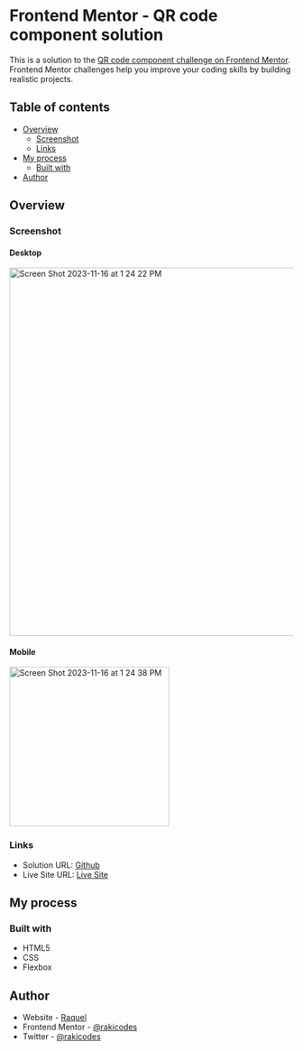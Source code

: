# Frontend Mentor - QR code component solution

This is a solution to the [QR code component challenge on Frontend Mentor](https://www.frontendmentor.io/challenges/qr-code-component-iux_sIO_H). Frontend Mentor challenges help you improve your coding skills by building realistic projects. 

## Table of contents

- [Overview](#overview)
  - [Screenshot](#screenshot)
  - [Links](#links)
- [My process](#my-process)
  - [Built with](#built-with)
- [Author](#author)

## Overview

### Screenshot

#### Desktop
<img width="653" alt="Screen Shot 2023-11-16 at 1 24 22 PM" src="https://github.com/rakicodes/frontendmentor/assets/101219940/980cad9b-f708-434f-9ee8-20551bf9aa52">

#### Mobile
<img width="283" alt="Screen Shot 2023-11-16 at 1 24 38 PM" src="https://github.com/rakicodes/frontendmentor/assets/101219940/d31484b4-4505-4e0c-9068-32f2026fa45c">


### Links

- Solution URL: [Github](https://github.com/rakicodes/frontendmentor/tree/main/qrcodecomponent)
- Live Site URL: [Live Site](https://frontendmentorchallenges-rakicodes.netlify.app/qrcodecomponent/)

## My process

### Built with

- HTML5 
- CSS
- Flexbox

## Author

- Website - [Raquel](https://raquelgo.netlify.app/)
- Frontend Mentor - [@rakicodes](https://www.frontendmentor.io/profile/rakicodes)
- Twitter - [@rakicodes](https://www.twitter.com/rakicodes)

